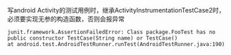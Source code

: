 写android Activity的测试用例时，继承ActivityInstrumentationTestCase2时，必须要实现无参的构造函数，否则会报异常
```
junit.framework.AssertionFailedError: Class package.FooTest has no public constructor TestCase(String name) or TestCase()
at android.test.AndroidTestRunner.runTest(AndroidTestRunner.java:190)
```
